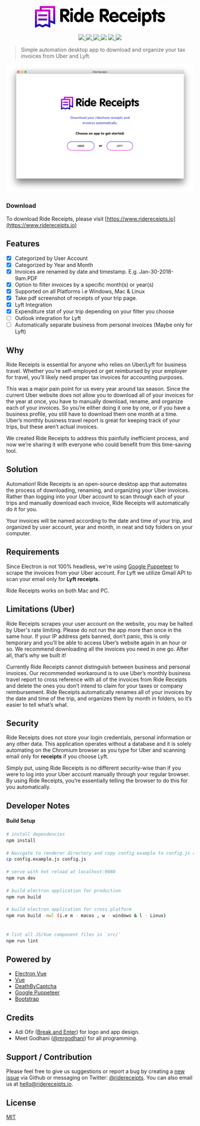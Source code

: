 <p align="center"><img src="/ride-receipts.png" alt="Ride Receipts" width="350"></p>

<p align="center">
<a href="https://travis-ci.org/ridereceipts/ridereceipts">
<img src="https://travis-ci.org/ridereceipts/ridereceipts.svg?branch=master">
</a>
<a href="https://codeclimate.com/github/ridereceipts/ridereceipts/maintainability">
<img src="https://api.codeclimate.com/v1/badges/8b850bbab50f0a55b2ed/maintainability" />
</a>
<a href="https://david-dm.org/ridereceipts/ridereceipts">
<img src="https://david-dm.org/ridereceipts/ridereceipts.svg" />
</a>
<a href="https://david-dm.org/ridereceipts/ridereceipts?type=dev" title="devDependencies status"><img src="https://david-dm.org/ridereceipts/ridereceipts/dev-status.svg"/></a>
<a href="https://www.paypal.com/cgi-bin/webscr?cmd=_s-xclick&hosted_button_id=5GHVYY9WEL78Y">
 <img src="https://img.shields.io/badge/Donate-PayPal-green.svg"/>
</a>
<a href="https://www.producthunt.com/posts/uber-run">
  <img src="https://img.shields.io/badge/producthunt-vote-orange.svg">
</a>
</p>

> Simple automation desktop app to download and organize your tax invoices from Uber and Lyft.


![screenshot](/ridereceipt-app.png)

### Download

To download Ride Receipts, please visit [https://www.ridereceipts.io](https://www.ridereceipts.io)

## Features

- [x] Categorized by User Account
- [x] Categorized by Year and Month
- [x] Invoices are renamed by date and timestamp. E.g. Jan-30-2018-9am.PDF
- [x] Option to filter invoices by a specific month(s) or year(s)
- [x] Supported on all Platforms i.e Windows, Mac & Linux
- [x] Take pdf screenshot of receipts of your trip page.
- [x] Lyft Integration
- [x] Expenditure stat of your trip depending on your filter you choose
- [ ] Outlook integration for Lyft
- [ ] Automatically separate business from personal invoices (Maybe only for Lyft)

## Why

Ride Receipts is essential for anyone who relies on Uber/Lyft for business travel. Whether you’re self-employed or get reimbursed by your employer for travel, you’ll likely need proper tax invoices for accounting purposes.

This was a major pain point for us every year around tax season. Since the current Uber website does not allow you to download all of your invoices for the year at once, you have to manually download, rename, and organize each of your invoices. So you’re either doing it one by one, or if you have a business profile, you still have to download them one month at a time. Uber’s monthly business travel report is great for keeping track of your trips, but these aren’t actual invoices.

We created Ride Receipts to address this painfully inefficient process, and now we’re sharing it with everyone who could benefit from this time-saving tool.

## Solution

Automation! Ride Receipts is an open-source desktop app that automates the process of downloading, renaming, and organizing your Uber invoices. Rather than logging into your Uber account to scan through each of your trips and manually download each invoice, Ride Receipts will automatically do it for you.

Your invoices will be named according to the date and time of your trip, and organized by user account, year and month, in neat and tidy folders on your computer.

## Requirements

Since Electron is not 100% headless, we're using [Google Puppeteer](https://github.com/GoogleChrome/puppeteer) to scrape the invoices from your Uber account. For Lyft we utilize Gmail API to scan your email only for **Lyft receipts**.

Ride Receipts works on both Mac and PC.

## Limitations (Uber)

Ride Receipts scrapes your user account on the website, you may be halted by Uber's rate limiting. Please do not run the app more than once in the same hour. If your IP address gets banned, don’t panic, this is only temporary and you’ll be able to access Uber’s website again in an hour or so. We recommend downloading all the invoices you need in one go. After all, that’s why we built it!

Currently Ride Receipts cannot distinguish between business and personal invoices. Our recommended workaround is to use Uber’s monthly business travel report to cross reference with all of the invoices from Ride Receipts and delete the ones you don’t intend to claim for your taxes or company reimbursement. Ride Receipts automatically renames all of your invoices by the date and time of the trip, and organizes them by month in folders, so it’s easier to tell what’s what.

## Security

Ride Receipts does not store your login credentials, personal information or any other data. This application operates without a database and it is solely automating on the Chromium browser as you type for Uber and scanning email only for **receipts** if you choose Lyft.

Simply put, using Ride Receipts is no different security-wise than if you were to log into your Uber account manually through your regular browser. By using Ride Receipts, you’re essentially telling the browser to do this for you automatically.


## Developer Notes

#### Build Setup

``` bash
# install dependencies
npm install

# Navigate to renderer directory and copy config example to config.js and set Google Client Id and Outlook Id
cp config.example.js config.js

# serve with hot reload at localhost:9080
npm run dev

# build electron application for production
npm run build

# build electron application for cross platform
npm run build -mwl (i.e m - macos , w - windows & l - Linux)


# lint all JS/Vue component files in `src/`
npm run lint

```

## Powered by

- [Electron Vue](https://github.com/SimulatedGREG/electron-vue)
- [Vue](https://www.vuejs.org)
- [DeathByCaptcha](http://www.deathbycaptcha.com)
- [Google Puppeteer](https://github.com/GoogleChrome/puppeteer)
- [Bootstrap](https://getbootstrap.com/)

## Credits

- Adi Ofir ([Break and Enter](https://www.breakenter.com)) for logo and app design.
- Meet Godhani ([@mrgodhani](https://twitter.com/mrgodhani)) for all programming.

## Support / Contribution

Please feel free to give us suggestions or report a bug by creating a [new issue](https://github.com/ridereceipts/ridereceipts/issues) via Github or messaging on  Twitter: [@ridereceipts](https://twitter.com/ridereceipts). You can also email us at [hello@ridereceipts.io](hello@ridereceipts.io).

## License
[MIT](https://github.com/ridereceipts/ridereceipts/blob/master/LICENSE)
